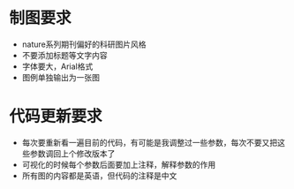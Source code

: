 # 制图要求
- nature系列期刊偏好的科研图片风格
- 不要添加标题等文字内容
- 字体要大，Arial格式
- 图例单独输出为一张图
  

# 代码更新要求
- 每次要重新看一遍目前的代码，有可能是我调整过一些参数，每次不要又把这些参数调回上个修改版本了
- 可视化的时候每个参数后面要加上注释，解释参数的作用
- 所有图的内容都是英语，但代码的注释是中文